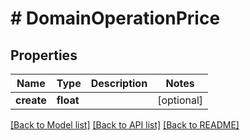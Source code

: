 # # DomainOperationPrice

## Properties

Name | Type | Description | Notes
------------ | ------------- | ------------- | -------------
**create** | **float** |  | [optional]

[[Back to Model list]](../../README.md#models) [[Back to API list]](../../README.md#endpoints) [[Back to README]](../../README.md)
